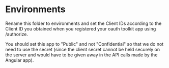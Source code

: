 # Environments
Rename this folder to environments and set the Client IDs according to the Client ID you obtained when you registered your oauth toolkit app using /authorize.

You should set this app to "Public" and not "Confidential" so that we do not need to use the secret (since the client secret cannot be held securely on the server and would have to be given away in the API calls made by the Angular app).
